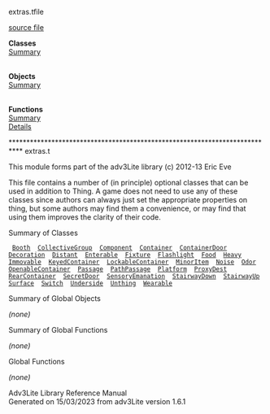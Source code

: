 ---
---
<span class="title">extras.t</span><span class="type">file</span>

[source file](../source/extras.t.html)

**Classes**  
[Summary](#_ClassSummary_)  
 

**Objects**  
[Summary](#_ObjectSummary_)  
 

**Functions**  
[Summary](#_FunctionSummary_)  
[Details](#_Functions_)

<div class="fdesc">

\*\*\*\*\*\*\*\*\*\*\*\*\*\*\*\*\*\*\*\*\*\*\*\*\*\*\*\*\*\*\*\*\*\*\*\*\*\*\*\*\*\*\*\*\*\*\*\*\*\*\*\*\*\*\*\*\*\*\*\*\*\*\*\*\*\*\*\*\*\*\*\*\*\*\*
extras.t

This module forms part of the adv3Lite library (c) 2012-13 Eric Eve

This file contains a number of (in principle) optional classes that can
be used in addition to Thing. A game does not need to use any of these
classes since authors can always just set the appropriate properties on
thing, but some authors may find them a convenience, or may find that
using them improves the clarity of their code.

</div>

<span id="_ClassSummary_"></span>

<div class="mjhd">

<span class="hdln">Summary of Classes</span>  

</div>

` `[`Booth`](../object/Booth.html)`  `[`CollectiveGroup`](../object/CollectiveGroup.html)`  `[`Component`](../object/Component.html)`  `[`Container`](../object/Container.html)`  `[`ContainerDoor`](../object/ContainerDoor.html)`  `[`Decoration`](../object/Decoration.html)`  `[`Distant`](../object/Distant.html)`  `[`Enterable`](../object/Enterable.html)`  `[`Fixture`](../object/Fixture.html)`  `[`Flashlight`](../object/Flashlight.html)`  `[`Food`](../object/Food.html)`  `[`Heavy`](../object/Heavy.html)`  `[`Immovable`](../object/Immovable.html)`  `[`KeyedContainer`](../object/KeyedContainer.html)`  `[`LockableContainer`](../object/LockableContainer.html)`  `[`MinorItem`](../object/MinorItem.html)`  `[`Noise`](../object/Noise.html)`  `[`Odor`](../object/Odor.html)`  `[`OpenableContainer`](../object/OpenableContainer.html)`  `[`Passage`](../object/Passage.html)`  `[`PathPassage`](../object/PathPassage.html)`  `[`Platform`](../object/Platform.html)`  `[`ProxyDest`](../object/ProxyDest.html)`  `[`RearContainer`](../object/RearContainer.html)`  `[`SecretDoor`](../object/SecretDoor.html)`  `[`SensoryEmanation`](../object/SensoryEmanation.html)`  `[`StairwayDown`](../object/StairwayDown.html)`  `[`StairwayUp`](../object/StairwayUp.html)`  `[`Surface`](../object/Surface.html)`  `[`Switch`](../object/Switch.html)`  `[`Underside`](../object/Underside.html)`  `[`Unthing`](../object/Unthing.html)`  `[`Wearable`](../object/Wearable.html)`  `
<span id="_ObjectSummary_"></span>

<div class="mjhd">

<span class="hdln">Summary of Global Objects</span>  

</div>

*(none)* <span id="FunctionSummary_"></span>

<div class="mjhd">

<span class="hdln">Summary of Global Functions</span>  

</div>

*(none)* <span id="_Functions_"></span>

<div class="mjhd">

<span class="hdln">Global Functions</span>  

</div>

*(none)*

<div class="ftr">

Adv3Lite Library Reference Manual  
Generated on 15/03/2023 from adv3Lite version 1.6.1

</div>
